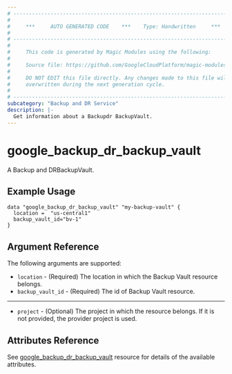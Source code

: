```yaml
---
# ----------------------------------------------------------------------------
#
#     ***     AUTO GENERATED CODE    ***    Type: Handwritten     ***
#
# ----------------------------------------------------------------------------
#
#     This code is generated by Magic Modules using the following:
#
#     Source file: https://github.com/GoogleCloudPlatform/magic-modules/tree/main/mmv1/third_party/terraform/website/docs/d/backup_dr_backup_vault.html.markdown
#
#     DO NOT EDIT this file directly. Any changes made to this file will be
#     overwritten during the next generation cycle.
#
# ----------------------------------------------------------------------------
subcategory: "Backup and DR Service"
description: |-
  Get information about a Backupdr BackupVault.
---
```


# google_backup_dr_backup_vault

A Backup and DRBackupVault.

## Example Usage

```hcl
data "google_backup_dr_backup_vault" "my-backup-vault" {
  location =  "us-central1"
  backup_vault_id="bv-1"
}
```

## Argument Reference

The following arguments are supported:

* `location` - (Required) The location in which the Backup Vault resource belongs.
* `backup_vault_id` - (Required) The id of Backup Vault resource.

- - -

* `project` - (Optional) The project in which the resource belongs. If it
    is not provided, the provider project is used.

## Attributes Reference

See [google_backup_dr_backup_vault](https://registry.terraform.io/providers/hashicorp/google/latest/docs/resources/backup_dr_backup_vault) resource for details of the available attributes.
